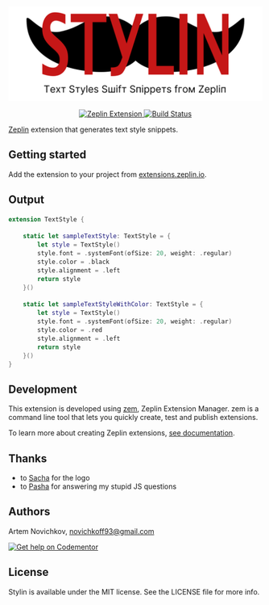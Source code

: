 <p align="center">
    <img src=".github/stylin.png" width="528" max-width="90%" alt="Stylin" />
</p>

<p align="center">
    <a href="https://extensions.zeplin.io/artemnovichkov/stylin">
        <img src="https://img.shields.io/badge/zeplin-extension-ffbe12.svg?style=flat" alt="Zeplin Extension" />
    </a>
    <a href="https://travis-ci.org/artemnovichkov/stylin">
        <img src="https://travis-ci.org/artemnovichkov/stylin.svg?branch=master" alt="Build Status" />
    </a>
</p>

[Zeplin](https://zeplin.io) extension that generates text style snippets.

## Getting started

Add the extension to your project from [extensions.zeplin.io](extensions.zeplin.io).

## Output

```swift
extension TextStyle {

    static let sampleTextStyle: TextStyle = {
        let style = TextStyle()
        style.font = .systemFont(ofSize: 20, weight: .regular)
        style.color = .black
        style.alignment = .left
        return style
    }()

    static let sampleTextStyleWithColor: TextStyle = {
        let style = TextStyle()
        style.font = .systemFont(ofSize: 20, weight: .regular)
        style.color = .red
        style.alignment = .left
        return style
    }()
}
```

## Development

This extension is developed using [zem](https://github.com/zeplin/zem), Zeplin Extension Manager. zem is a command line tool that lets you quickly create, test and publish extensions.

To learn more about creating Zeplin extensions, [see documentation](https://github.com/zeplin/zeplin-extension-documentation).

## Thanks

- to [Sacha](t.me/Yahujik) for the logo
- to [Pasha](t.me/l_okk) for answering my stupid JS questions

## Authors

Artem Novichkov, novichkoff93@gmail.com

[![Get help on Codementor](https://cdn.codementor.io/badges/get_help_github.svg)](https://www.codementor.io/artemnovichkov?utm_source=github&utm_medium=button&utm_term=artemnovichkov&utm_campaign=github)

## License

Stylin is available under the MIT license. See the LICENSE file for more info.
